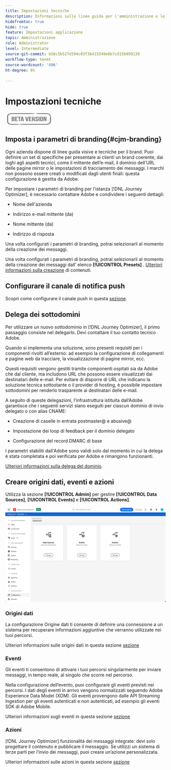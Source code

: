 ```yaml
---
title: Impostazioni tecniche
description: Informazioni sulle linee guida per l'amministrazione e le impostazioni
hidefromtoc: true
hide: true
feature: Impostazioni applicazione
topic: Amministrazione
role: Administrator
level: Intermediate
source-git-commit: b58c5b527e594c03f3b415549e6b7cd15b050139
workflow-type: tm+mt
source-wordcount: '496'
ht-degree: 8%

---
```


# Impostazioni tecniche

![](../assets/do-not-localize/badge.png)

## Imposta i parametri di branding{#cjm-branding}

Ogni azienda dispone di linee guida visive e tecniche per il brand. Puoi definire un set di specifiche per presentare ai clienti un brand coerente, dai loghi agli aspetti tecnici, come il mittente dell’e-mail, il dominio dell’URL delle pagine mirror o le impostazioni di tracciamento dei messaggi.
I marchi non possono essere creati o modificati dagli utenti finali: questa configurazione è gestita da Adobe.

Per impostare i parametri di branding per l&#39;istanza [!DNL Journey Optimizer], è necessario contattare Adobe e condividere i seguenti dettagli:

* Nome dell&#39;azienda

* Indirizzo e-mail mittente (da)

* Nome mittente (da)

* Indirizzo di risposta

Una volta configurati i parametri di branding, potrai selezionarli al momento della creazione dei messaggi.

Una volta configurati i parametri di branding, potrai selezionarli al momento della creazione dei messaggi dall’ elenco **[!UICONTROL Presets]** . [Ulteriori informazioni sulla creazione](../create-message.md) di contenuti.

## Configurare il canale di notifica push

Scopri come configurare il canale push in questa [sezione](../create-push.md).

## Delega dei sottodomini

Per utilizzare un nuovo sottodominio in [!DNL Journey Optimizer], il primo passaggio consiste nel delegarlo. Devi contattare il tuo contatto tecnico Adobe.

Quando si implementa una soluzione, sono presenti requisiti per i componenti rivolti all’esterno: ad esempio la configurazione di collegamenti e pagine web da tracciare, la visualizzazione di pagine mirror, ecc.

Questi requisiti vengono gestiti tramite componenti ospitati sia da Adobe che dal cliente, ma includono URL che possono essere visualizzati dai destinatari delle e-mail.  Per evitare di disporre di URL che indicano la soluzione tecnica sottostante o il provider di hosting, è possibile impostare sottodomini per renderlo trasparente ai destinatari delle e-mail.

A seguito di queste delegazioni, l’infrastruttura istituita dall’Adobe garantisce che i seguenti servizi siano eseguiti per ciascun dominio di invio delegato o con alias CNAME:

* Creazione di caselle in entrata postmaster@ e abusive@

* Impostazione dei loop di feedback per il dominio delegato

* Configurazione del record DMARC di base

I parametri stabiliti dall&#39;Adobe sono validi solo dal momento in cui la delega è stata completata e poi verificata per Adobe e rimangono funzionanti.

[Ulteriori informazioni sulla delega del dominio](https://helpx.adobe.com/it/campaign/kb/domain-name-delegation.html).


## Creare origini dati, eventi e azioni

Utilizza la sezione **[!UICONTROL Admin]** per gestire **[!UICONTROL Data Sources]**, **[!UICONTROL Events]** e **[!UICONTROL Actions]**.

![](../assets/admin-menu.png)

### Origini dati 

La configurazione Origine dati ti consente di definire una connessione a un sistema per recuperare informazioni aggiuntive che verranno utilizzate nei tuoi percorsi.

Ulteriori informazioni sulle origini dati in questa sezione [sezione](../datasource/about-data-sources.md)

### Eventi

Gli eventi ti consentono di attivare i tuoi percorsi singolarmente per inviare messaggi, in tempo reale, al singolo che scorre nel percorso.

Nella configurazione dell’evento, puoi configurare gli eventi previsti nei percorsi. I dati degli eventi in arrivo vengono normalizzati seguendo Adobe Experience Data Model (XDM). Gli eventi provengono dalle API Streaming Ingestion per gli eventi autenticati e non autenticati, ad esempio gli eventi SDK di Adobe Mobile.

Ulteriori informazioni sugli eventi in questa sezione [sezione](../event/about-events.md)

### Azioni

[!DNL Journey Optimizer] funzionalità dei messaggi integrate: devi solo progettare il contenuto e pubblicare il messaggio. Se utilizzi un sistema di terze parti per l’invio dei messaggi, puoi creare un’azione personalizzata.

Ulteriori informazioni sulle azioni in questa sezione [sezione](../action/action.md)
